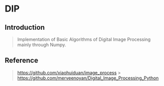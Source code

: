 # DIP

## Introduction

> Implementation of Basic Algorithms of Digital Image Processing mainly through Numpy.

## Reference

> https://github.com/xiaohuiduan/image_process > https://github.com/merveenoyan/Digital_Image_Processing_Python
